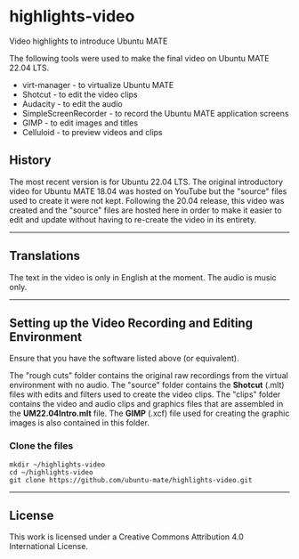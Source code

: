 # highlights-video

Video highlights to introduce Ubuntu MATE

The following tools were used to make the final video on Ubuntu MATE 22.04 LTS. 
* virt-manager - to virtualize Ubuntu MATE
* Shotcut - to edit the video clips
* Audacity  - to edit the audio
* SimpleScreenRecorder - to record the Ubuntu MATE application screens
* GIMP - to edit images and titles
* Celluloid - to preview videos and clips

## History

The most recent version is for Ubuntu 22.04 LTS.
The original introductory video for Ubuntu MATE 18.04 was hosted on YouTube but the "source" files used to create it were not kept. Following the 20.04 release, this video was created and the "source" files are hosted here in order to make it easier to edit and update without having to re-create the video in its entirety.

----------
## Translations

The text in the video is only in English at the moment. The audio is music only.

----------
## Setting up the Video Recording and Editing Environment

Ensure that you have the software listed above (or equivalent). 

The "rough cuts" folder contains the original raw recordings from the virtual environment with no audio.
The "source" folder contains the **Shotcut** (.mlt) files with edits and filters used to create the video clips. 
The "clips" folder contains the video and audio clips and graphics files that are assembled in the **UM22.04Intro.mlt** file. The **GIMP** (.xcf) file used for creating the graphic images is also contained in this folder.


### Clone the files

    mkdir ~/highlights-video
    cd ~/highlights-video
    git clone https://github.com/ubuntu-mate/highlights-video.git

----------
## License

This work is licensed under a Creative Commons Attribution 4.0 International License.
